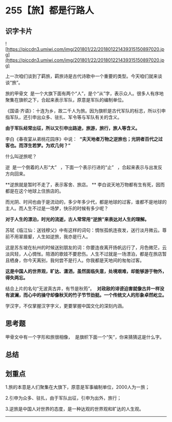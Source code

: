 # 255【旅】都是行路人

## 识字卡片

![https://piccdn3.umiwi.com/img/201801/22/201801221439315150897020.jpg](https://piccdn3.umiwi.com/img/201801/22/201801221439315150897020.jpg)

上一次咱们谈到了羁旅，羁旅诗是古代诗歌中一个重要的类型。今天咱们就来谈谈“旅”。

旅的甲骨文  是一个大旗下面有两个“人”，是个“从”字，表示众人。很多人有序地聚集在旗帜之下，合起来表示军队，原意是军队的编制单位。

《国语·齐语》：十连为乡，故二千人为旅。因为旗帜是古代军队的标志，所以引申指军队，还引申出众多、驻扎、军令等与军队有关的含义。

 **由于军队经常出征，所以又引申出路途，旅游，旅行，旅人等含义。**

李白《春夜宴从弟桃花园序》中说：  **“夫天地者万物之逆旅也；光阴者百代之过客也。而浮生若梦。为欢几何？”**

什么叫逆旅呢？

逆  是一个倒着的人形“大”   ，下面一个表示行进的“止”   ，合起来表示与出发反方向回来。

 **逆旅就是暂时不走了，表示客舍、旅店。 ** 李白说天地万物都有生有死，因而都是在这个地球上住旅店的。

而光阴、时间也由于是流动的，多少年多少代，都是地球的过客，谁都不是地球的主人。而人生不过是一场梦，快乐的时候有多少呢？

 **对于人生的漂泊，时光的流逝，古人常常用“逆旅”来表达对人生的理解。**

苏轼《临江仙：送钱穆父》中有这样的词句：惆怅孤帆连夜发，送行淡月微云。尊前不用翠眉颦，人生如逆旅，我亦是行人。

这是苏东坡在杭州的时候送别朋友的词：你要连夜离开扬帆远行了，月色微茫，云淡风轻，人心惆怅。陪酒的歌妓不要悲伤。人生不过就是一场漂泊，都是在旅店暂且栖身，你今天离别，我何尝不是行人。你我都是天地间的匆匆过客。

 **这是中国人的世界观，旷达、潇洒，虽然面临失意，处境艰难，却能够游于物外，得失两忘。**

结合上片的名句“无波真古井，有节是秋筠”。  **对政敌的诽谤迫害就像古井一样没有波澜，而心中的操守却像秋天的竹子节节劲挺。一个传统文人的形象卓然屹立。**

学汉字，不仅掌握汉字字义，更要掌握中国文化的深刻内涵。

## 思考题

甲骨文中有一个字形和旅很相像，  是旗帜下面一个“矢”，你来猜猜这是什么字。

## 总结

## 划重点

1.旅的本意是人们聚集在大旗下，原意是军事编制单位，2000人为一旅；

2.引申为众多、驻扎，由于军队出征，引申为出外，旅行；

3.逆旅是中国人对世界的态度，是一种达观的世界观和旷达的人生观。


---
